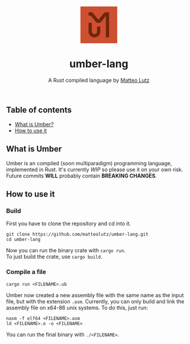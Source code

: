 <p align="center">
<img width="100" src="data:image/svg+xml,%3Csvg id='Ebene_1' data-name='Ebene 1' xmlns='http://www.w3.org/2000/svg' viewBox='0 0 188.88 188.88'%3E%3Crect width='188.88' height='188.88' style='fill:%23cf4f31'/%3E%3Cpath d='M308.55,319.93V192c-6.68,0-13-.25-19.3.14a9.51,9.51,0,0,0-6.12,3q-12.93,15.55-25.31,31.56c-2.69,3.47-4.5,3.49-7.21,0C242.34,216,233.85,205.53,225.37,195c-1-1.21-2.4-2.83-3.69-2.89-5.91-.31-11.84-.14-17.82-.14V208.1a29.74,29.74,0,0,0,4.37,0c5-.8,8.27,1.21,11.23,5.26,5.3,7.24,11.89,13.64,16.59,21.23,5.75,9.31,13.33,12.68,23.64,10.67,2.19-.42,4.77-1.43,6.14-3C272,235,277.74,227.42,283.66,220c2.62-3.29,5.27-6.55,7.91-9.82l1.09.44V319.93ZM247.35,265c0,8.66.09,16.79,0,24.92a13.66,13.66,0,0,1-9,13.13c-9.1,3.38-18.33-3.16-18.47-13.4-.2-13.32,0-26.65-.16-40,0-1.41-1.26-3.94-2.11-4-4.56-.4-9.18-.19-14.16-.19,0,14.87,0,29,0,43.13a40.12,40.12,0,0,0,.34,5.48,29.91,29.91,0,0,0,28.5,26c14.74.47,28.37-9.25,30.37-23.58,1.43-10.22.27-20.81.27-31.51Z' transform='translate(-161.56 -161.56)' style='fill:%236e260e'/%3E%3Cpath d='M308.55,319.93H292.66V210.62l-1.09-.44c-2.64,3.27-5.29,6.53-7.91,9.82-5.92,7.42-11.69,15-17.83,22.19-1.37,1.61-3.95,2.62-6.14,3-10.31,2-17.89-1.36-23.64-10.67-4.7-7.59-11.29-14-16.59-21.23-3-4.05-6.25-6.06-11.23-5.26a29.74,29.74,0,0,1-4.37,0V192c6,0,11.91-.17,17.82.14,1.29.06,2.71,1.68,3.69,2.89,8.48,10.49,17,21,25.24,31.63,2.71,3.49,4.52,3.47,7.21,0q12.42-16,25.31-31.56a9.51,9.51,0,0,1,6.12-3c6.29-.39,12.62-.14,19.3-.14Z' transform='translate(-161.56 -161.56)' style='fill:%236e260e'/%3E%3Cpath d='M247.35,265h15.59c0,10.7,1.16,21.29-.27,31.51-2,14.33-15.63,24.05-30.37,23.58a29.91,29.91,0,0,1-28.5-26,40.12,40.12,0,0,1-.34-5.48c0-14.13,0-28.26,0-43.13,5,0,9.6-.21,14.16.19.85.07,2.09,2.6,2.11,4,.16,13.33,0,26.66.16,40,.14,10.24,9.37,16.78,18.47,13.4a13.66,13.66,0,0,0,9-13.13C247.44,281.78,247.35,273.65,247.35,265Z' transform='translate(-161.56 -161.56)' style='fill:%236e260e'/%3E%3C/svg%3E">

<h1 align="center">
    umber-lang
</h1>
<p align="center">
    A Rust compiled language by <a href="https://matteolutz.de">Matteo Lutz</a>
</p>

</p>

<br />

## Table of contents

- [What is Umber?](#what-is-umber)
- [How to use it](#how-to-use-it)

## What is Umber

Umber is an compiled (soon multiparadigm) programming language, implemented in Rust. It's currently _WIP_ so please use it on your own risk.  
Future commits **WILL** probably contain **BREAKING CHANGES**.

## How to use it

### Build

First you have to clone the repository and cd into it.

```
git clone https://github.com/matteolutz/umber-lang.git
cd umber-lang
```

Now you can run the binary crate with `cargo run`.  
To just build the crate, use `cargo build`.

### Compile a file

```
cargo run <FILENAME>.ub
```

Umber now created a new assembly file with the same name as the input file, but with the extension `.asm`.
Currently, you can only build and link the assembly file on x64-86 unix systems. To do this, just run:

```
nasm -f elf64 <FILENAME>.asm
ld <FILENAME>.o -o <FILENAME>
```

You can run the final binary with `./<FILENAME>`.
